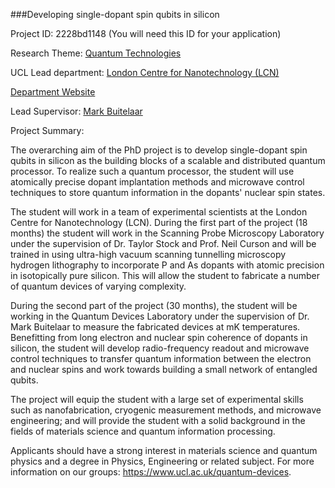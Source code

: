 ###Developing single-dopant spin qubits in silicon

Project ID: 2228bd1148
(You will need this ID for your application)

Research Theme: [Quantum Technologies](../themes/quantum-technologies.md)

UCL Lead department: [London Centre for Nanotechnology (LCN)](../departments/london-centre-for-nanotechnology.md)

[Department Website](https://www.london-nano.com)

Lead Supervisor: [Mark Buitelaar](https://iris.ucl.ac.uk/iris/browse/profile?upi=MBUIT81)

Project Summary:

The overarching aim of the PhD project is to develop single-dopant spin qubits in silicon as the building blocks of a scalable and distributed quantum processor. To realize such a quantum processor, the student will use atomically precise dopant implantation methods and microwave control techniques to store quantum information in the dopants' nuclear spin states. 
 
 The student will work in a team of experimental scientists at the London Centre for Nanotechnology (LCN). During the first part of the project (18 months) the student will work in the Scanning Probe Microscopy Laboratory under the supervision of Dr. Taylor Stock and Prof. Neil Curson and will be trained in using ultra-high vacuum scanning tunnelling microscopy hydrogen lithography to incorporate P and As dopants with atomic precision in isotopically pure silicon. This will allow the student to fabricate a number of quantum devices of varying complexity.
 
 During the second part of the project (30 months), the student will be working in the Quantum Devices Laboratory under the supervision of Dr. Mark Buitelaar to measure the fabricated devices at mK temperatures. Benefitting from long electron and nuclear spin coherence of dopants in silicon, the student will develop radio-frequency readout and microwave control techniques to transfer quantum information between the electron and nuclear spins and work towards building a small network of entangled qubits.
 
 The project will equip the student with a large set of experimental skills such as nanofabrication, cryogenic measurement methods, and microwave engineering; and will provide the student with a solid background in the fields of materials science and quantum information processing.
 
 Applicants should have a strong interest in materials science and quantum physics and a degree in Physics, Engineering or related subject. For more information on our groups: https://www.ucl.ac.uk/quantum-devices.